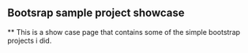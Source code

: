 ## Bootsrap sample project showcase
** This is a show case page  that contains some of the simple bootstrap projects i did.
